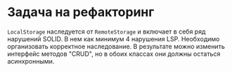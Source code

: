 # Задача на рефакторинг

`LocalStorage` наследуется от `RemoteStorage` и включает в себя ряд нарушений SOLID. В нем как минимум 4 нарушения LSP.
Необходимо организовать корректное наследование. В результате можно изменить интерфейс методов "CRUD", но в обоих
классах они должны остаться асинхронными.
